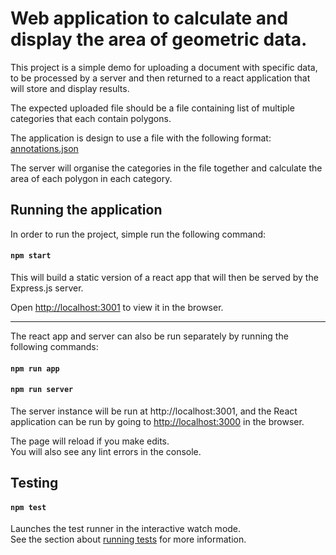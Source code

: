 # Web application to calculate and display the area of geometric data.

This project is a simple demo for uploading a document with specific data, to be processed by a server and then returned to a react application that will store and display results.

The expected uploaded file should be a file containing list of multiple categories that each contain polygons.

The application is design to use a file with the following format: [annotations.json](annotations.json)

The server will organise the categories in the file together and calculate the area of each polygon in each category.

## Running the application

In order to run the project, simple run the following command:

#### `npm start`
This will build a static version of a react app that will then be served by the Express.js server.

Open [http://localhost:3001](http://localhost:3001) to view it in the browser.

____

The react app and server can also be run separately by running the following commands:
#### `npm run app`
#### `npm run server`

The server instance will be run at http://localhost:3001, and the React application can be run by going to [http://localhost:3000](http://localhost:3000) in the browser.

The page will reload if you make edits.\
You will also see any lint errors in the console.


## Testing

#### `npm test`

Launches the test runner in the interactive watch mode.\
See the section about [running tests](https://facebook.github.io/create-react-app/docs/running-tests) for more information.
